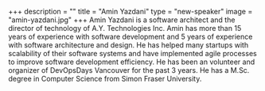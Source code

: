 +++
description = ""
title = "Amin Yazdani"
type = "new-speaker"
image = "amin-yazdani.jpg"
+++
Amin Yazdani is a software architect and the director of technology of A.Y. Technologies Inc. Amin has more than 15 years of experience with software development and 5 years of experience with software architecture and design. He has helped many startups with scalability of their software systems and have implemented agile processes to improve software development efficiency. He has been an volunteer and organizer of DevOpsDays Vancouver for the past 3 years. He has a M.Sc. degree in Computer Science from Simon Fraser University.